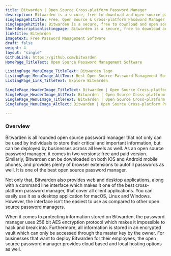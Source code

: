 ```yaml
---
title: Bitwarden | Open Source Cross-platform Password Manager
description: Bitwarden is a secure, free to download and open source password manager. It can be used both individually and deployed for business use as well.
singlepageh1title: Free, Open Source & Cross-platform Password Manager
singlepageh2title: Bitwarden is a secure, free to download and open source password manager. It can be used both individually and deployed for business use as well.
Shortdescriptionlistingpage: Bitwarden is a secure, free to download and open source password manager. It can be used both individually and deployed for business use as well.
linktitle: Bitwarden
Imagetext: Free Password Management Software
draft: false
weight: 4
layout: "single"
GithubLink: https://github.com/bitwarden
HomePage_TitleText: Open Source Password Management Software

ListingPage_MenuImage_TitleText: Bitwarden logo
ListingPage_MenuImage_AltText: Best Open Source Password Management Software
ListingPage_Link_TitleText: Explore Bitwarden

SinglePage_HeaderImage_TitleText: Bitwarden | Open Source Cross-platform Password Manager
SinglePage_HeaderImage_AltText: Bitwarden | Open Source Cross-platform Password Manager
SinglePage_MenuImage_TitleText: Bitwarden | Open Source Cross-platform Password Manager
SinglePage_MenuImage_AltText: Bitwarden | Open Source Cross-platform Password Manager

---
```

### **Overview**

Bitwarden is all rounded open source password manager that not only can be used by individuals to store their critical and important information, but can be deployed by businesses across all levels as well. As an open source password manager, it comes in two versions: free and paid version. Similarly, Bitwarden can be downloaded on both iOS and Android mobile phones, and provides plenty of browser extensions to autofill passwords as well. It is one of the best open source password manager.

Not only that, Bitwarden also provides web and desktop applications, along with a command line interface which makes it one of the best cross-platform password manager, that cover all client applications. You can easily use it as a desktop application for macOS, Linux and Windows. However, the interface isn’t the easiest to use as compared to other open source password managers.

When it comes to protecting information stored on Bitwarden, the password manager uses 256 bit AES encryption protocol which makes it impossible to hack and break into. Furthermore, all information is stored in an encrypted vault which can only be accessed through the master key by the owner. For businesses that want to deploy Bitwarden for their employees, the open source password manager provides cloud based and local hosting options as well.
